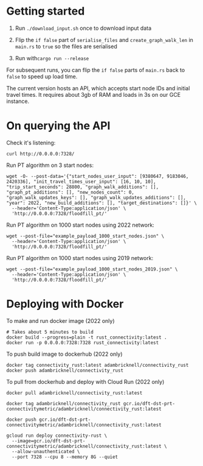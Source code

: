 # Getting started

1. Run `./download_input.sh` once to download input data

2. Flip the `if false` part of `serialise_files` and `create_graph_walk_len` in `main.rs` to `true` so the files are serialised

3. Run with`cargo run --release`

For subsequent runs, you can flip the `if false` parts of `main.rs` back to `false` to speed up load time.

The current version hosts an API, which accepts start node IDs and initial travel times. It requires about 3gb of RAM and loads in 3s on our GCE instance.


# On querying the API

Check it's listening:
```
curl http://0.0.0.0:7328/
```

Run PT algorithm on 3 start nodes: 
```
wget -O- --post-data='{"start_nodes_user_input": [9380647, 9183046, 2420336], "init_travel_times_user_input": [16, 10, 10], "trip_start_seconds": 28800, "graph_walk_additions": [], "graph_pt_additions": [], "new_nodes_count": 0, "graph_walk_updates_keys": [], "graph_walk_updates_additions": [], "year": 2022, "new_build_additions": [], "target_destinations": []}' \
  --header='Content-Type:application/json' \
  'http://0.0.0.0:7328/floodfill_pt/'
```

Run PT algorithm on 1000 start nodes using 2022 network: 
```
wget --post-file="example_payload_1000_start_nodes.json" \
  --header='Content-Type:application/json' \
  'http://0.0.0.0:7328/floodfill_pt/'
```


Run PT algorithm on 1000 start nodes using 2019 network: 
```
wget --post-file="example_payload_1000_start_nodes_2019.json" \
  --header='Content-Type:application/json' \
  'http://0.0.0.0:7328/floodfill_pt/'
```

# Deploying with Docker

To make and run docker image (2022 only)
```
# Takes about 5 minutes to build
docker build --progress=plain -t rust_connectivity:latest .
docker run -p 0.0.0.0:7328:7328 rust_connectivity:latest
```

To push build image to dockerhub (2022 only)
```
docker tag connectivity_rust:latest adambricknell/connectivity_rust
docker push adambricknell/connectivity_rust
```

To pull from dockerhub and deploy with Cloud Run (2022 only)
```
docker pull adambricknell/connectivity_rust:latest

docker tag adambricknell/connectivity_rust gcr.io/dft-dst-prt-connectivitymetric/adambricknell/connectivity_rust:latest

docker push gcr.io/dft-dst-prt-connectivitymetric/adambricknell/connectivity_rust:latest

gcloud run deploy connectivity-rust \ 
  --image=gcr.io/dft-dst-prt-connectivitymetric/adambricknell/connectivity_rust:latest \
  --allow-unauthenticated \
  --port 7328 --cpu 8 --memory 8G --quiet
```

